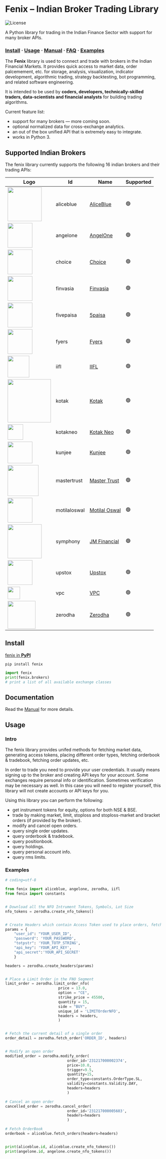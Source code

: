 # Fenix – Indian Broker Trading Library

![License](https://img.shields.io/badge/License-GPLv3-blue?color=%234ec820)


A Python library for trading in the Indian Finance Sector with support for many broker APIs.

### [Install](#install) · [Usage](#usage) · [Manual](https://github.com/fenix/fenix/wiki) · [FAQ](https://github.com/fenix/fenix/wiki/FAQ) · [Examples](#examples)

The **Fenix** library is used to connect and trade with brokers in the Indian Financial Markets. It provides quick access to market data, order palcemement, etc. for storage, analysis, visualization, indicator development, algorithmic trading, strategy backtesting, bot programming, and related software engineering.

It is intended to be used by **coders, developers, technically-skilled traders, data-scientists and financial analysts** for building trading algorithms.

Current feature list:

- support for many brokers — more coming soon.
- optional normalized data for cross-exchange analytics.
- an out of the box unified API that is extremely easy to integrate.
- works in Python 3.



## Supported Indian Brokers

The fenix library currently supports the following 16 indian brokers and their trading APIs:




| Logo | Id  | Name | Supported |
|------|-----|-----|-----------|
|[<img src='https://global.discourse-cdn.com/business4/uploads/aliceblueonline/original/1X/e83a546773cc49916c1a15f7095ee5185340ddbf.png' width='110'>](https://ant.aliceblueonline.com/)| aliceblue | [AliceBlue](https://ant.aliceblueonline.com/) | 🟢 |
|[<img src='https://w3assets.angelone.in/wp-content/uploads/2023/08/AO-R-Logo.png' width='80'>](https://www.angelone.in/login/?redirectUrl=)| angelone | [AngelOne](https://www.angelone.in/login/?redirectUrl=) | 🟢 |
|[<img src='https://finx.choiceindia.com/assets/images/finx-icons/finx-login-logo.svg' width='80'>](https://finx.choiceindia.com/auth/login)| choice | [Choice](https://finx.choiceindia.com/auth/login) | 🟢 |
|[<img src='https://shoonya.com/static/img/shoonya_logo.1937b07.png' width='80'>](https://shoonya.com/)| finvasia | [Finvasia](https://shoonya.com/) | 🟢 |
|[<img src='https://login.5paisa.com/content/images/5paisa-logo.svg' width='80'>](https://login.5paisa.com/)| fivepaisa | [5paisa](https://login.5paisa.com/) | 🟢 |
|[<img src='https://assets.fyers.in/images/logo.svg' width='80'>](https://login.fyers.in/)| fyers | [Fyers](https://login.fyers.in/) | 🟢 |
|[<img src='https://www.iifl.com/files/2022-04/iifl-securities.webp' width='70'>](https://smartapps.iifl.com/CustomerPortal/Login)| iifl | [IIFL](https://smartapps.iifl.com/CustomerPortal/Login) | 🟢 |
|[<img src='https://www.kotaksecurities.com/trade/9f5989b5a2a4ec74830f.svg' width='140'>](https://www.kotaksecurities.com/trade/login)| kotak | [Kotak](https://www.kotaksecurities.com/trade/login) | 🟢 |
|[<img src='https://www.kotaksecurities.com/trade/26482affd706bc8fc0c2.svg' width='50'>](https://neo.kotaksecurities.com/)| kotakneo| [Kotak Neo](https://neo.kotaksecurities.com/) | 🟢 |
|[<img src='https://www.farsightshares.com/assets/icons/kunjee.png' width='80' height='70'>](https://trade.kunjee.net:3000/#!/app)| kunjee | [Kunjee](https://trade.kunjee.net:3000/#!/app) | 🟢 |
|[<img src='https://salesiq.zohopublic.in/hasharesstockbrokersltd/clogo/1613986085716_60005626196/photo.ls?nps=202' width='100'>](https://www.mastertrust.co.in/trade-login)| mastertrust | [Master Trust](https://www.mastertrust.co.in/trade-login) | 🟢 |
|[<img src='https://www.motilaloswal.com/img/mologo.png?1210' width='80'>](https://invest.motilaloswal.com/)| motilaloswal | [Motilal Oswal](https://invest.motilaloswal.com/) | 🟢 |
|[<img src='https://jmfl.com/Content/assets/images/logo.png' width='110'>](https://blinktrade.jmfinancialservices.in/userMaster/login)| symphony | [JM Financial](https://blinktrade.jmfinancialservices.in/userMaster/login) | 🟢 |
|[<img src='https://upstox.com/open-demat-account/assets/images/new-oda/oda-logo.svg' width='80'>](https://login.upstox.com/)| upstox | [Upstox](https://login.upstox.com/) | 🟢 |
|[<img src='https://play-lh.googleusercontent.com/EOZ2aJdWEr2xPM29J7Eg7FMIfyPJSRBzXxd1GuCO4ne3qDvDdH-qqcMBEokyH2AQo9k=w240-h480-rw' width='40' height='40'>](https://play.google.com/store/apps/details?id=com.vpcBroker)| vpc | [VPC](https://play.google.com/store/apps/details?id=com.vpcBroker) | 🟢 |
|[<img src='https://zerodha.com/static/images/logo.svg' width='90'>](https://kite.zerodha.com/)| zerodha | [Zerodha](https://kite.zerodha.com/) | 🟢 |




## Install


[fenix in **PyPI**](https://pypi.python.org/pypi/fenix)

```shell
pip install fenix
```

```Python
import fenix
print(fenix.brokers)
# print a list of all available exchange classes
```

## Documentation

Read the [Manual](https://github.com/fenix/fenix/wiki/) for more details.

## Usage

### Intro


The fenix library provides unifed methods for fetching market data, generating access tokens, placing different order types, fetching orderbook & tradebook, fetching order updates, etc.

In order to trade you need to provide your user credentials. It usually means signing up to the broker and creating API keys for your account. Some exchanges require personal info or identification. Sometimes verification may be necessary as well. In this case you will need to register yourself, this library will not create accounts or API keys for you.

Using this library you can perform the following:

- get instrument tokens for equity, options for both NSE & BSE.
- trade by making market, limit, stoploss and stoploss-market and bracket orders (if provided by the broker).
- modify and cancel open orders.
- query single order updates.
- query orderbook & tradebook.
- query positionbook.
- query holdings.
- query personal account info.
- query rms limits.


### Examples

```Python
# coding=utf-8

from fenix import aliceblue, angelone, zerodha, iifl
from fenix import constants


# Download all the NFO Intrument Tokens, Symbols, Lot Size
nfo_tokens = zerodha.create_nfo_tokens()


# Create Headers which contain Access Token used to place orders, fetch orderbook, etc.
params = {
    "user_id": "YOUR_USER_ID",
    "password": 'YOUR_PASSWORD',
    "totpstr": 'YOUR_TOTP_STRING',
    "api_key": 'YOUR_API_KEY',
    "api_secret":'YOUR_API_SECRET'
    }

headers = zerodha.create_headers(params)


# Place a Limit Order in the FNO Segment
limit_order = zerodha.limit_order_nfo(
                        price = 13.0,
                        option = "CE",
                        strike_price = 45500,
                        quantity = 15,
                        side = "BUY",
                        unique_id = 'LIMITOrderNFO',
                        headers = headers,
                        )


# Fetch the current detail of a single order
order_detail = zerodha.fetch_order('ORDER_ID', headers)


# Modify an open order
modified_order = zerodha.modify_order(
                            order_id='231217000002374',
                            price=10.0,
                            trigger=9.5,
                            quantity=15,
                            order_type=constants.OrderType.SL,
                            validity=constants.Validity.DAY,
                            headers=headers
                            )

# Cancel an open order
cancelled_order = zerodha.cancel_order(
                            order_id='231217000005603',
                            headers=headers
                            )

# Fetch OrderBook
orderbook = aliceblue.fetch_orders(headers=headers)


print(aliceblue.id, aliceblue.create_nfo_tokens())
print(angelone.id, angelone.create_nfo_tokens())
